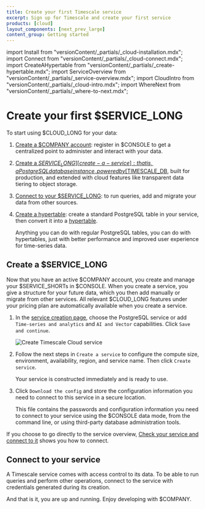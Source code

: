 ```yaml
---
title: Create your first Timescale service
excerpt: Sign up for Timescale and create your first service
products: [cloud]
layout_components: [next_prev_large]
content_group: Getting started
---
```


import Install from "versionContent/_partials/_cloud-installation.mdx";
import Connect from "versionContent/_partials/_cloud-connect.mdx";
import CreateAHypertable from "versionContent/_partials/_create-hypertable.mdx";
import ServiceOverview from "versionContent/_partials/_service-overview.mdx";
import CloudIntro from "versionContent/_partials/_cloud-intro.mdx";
import WhereNext from "versionContent/_partials/_where-to-next.mdx";

# Create your first $SERVICE_LONG

<CloudIntro />

<ServiceOverview />

To start using $CLOUD_LONG for your data:

1. [Create a $COMPANY account][create-an-account]: register in $CONSOLE to get a centralized point to administer and interact with your data.
1. [Create a $SERVICE_LONG][create-a-service]: that is, a PostgreSQL database instance, powered by [$TIMESCALE_DB][timescaledb], built for production, and extended with cloud features like transparent data tiering to object storage.
1. [Connect to your $SERVICE_LONG][connect-to-your-service]: to run queries, add and migrate your data from other sources.
1. [Create a hypertable][create-a-hypertable]: create a standard PostgreSQL table in your service, then convert it into a [hypertable][hypertables].

   Anything you can do with regular PostgreSQL tables, you can do with hypertables, just with better performance and improved user experience for time-series data.

<Install />

## Create a $SERVICE_LONG

Now that you have an active $COMPANY account, you create and manage your $SERVICE_SHORTs in $CONSOLE. When you create a service, you give a structure for your future data, which you then add manually or migrate from other services. All relevant $CLOUD_LONG features under your pricing plan are automatically available when you create a service. 

<Procedure>

1. In the [service creation page][create-service], choose the PostgreSQL service or add `Time-series and analytics` and `AI and Vector` capabilities. Click `Save and continue`.

   ![Create Timescale Cloud service](https://assets.timescale.com/docs/images/create-timescale-service.png)

1. Follow the next steps in `Create a service` to configure the compute size, environment, availability, region, and service name. Then click `Create service`.

   Your service is constructed immediately and is ready to use.

1. Click `Download the config` and store the configuration information you need to connect to this service in a secure location.

   This file contains the passwords and configuration information you need to connect to your service using the
   $CONSOLE data mode, from the command line, or using third-party database administration tools.

If you choose to go directly to the service overview, [Check your service and connect to it][connect-to-your-service] 
shows you how to connect.

</Procedure> 

## Connect to your service

A Timescale service comes with access control to its data. To be able to run queries and perform other operations, connect to the service with credentials generated during its creation.

<Connect />

And that is it, you are up and running. Enjoy developing with $COMPANY.

<WhereNext />


[tsc-portal]: https://console.cloud.timescale.com/
[services-how-to]: /use-timescale/:currentVersion:/services/
[install-psql]: /use-timescale/:currentVersion:/integrations/query-admin/psql/
[create-an-account]: /getting-started/:currentVersion:/services/#create-a-timescale-cloud-account
[create-a-service]: /getting-started/:currentVersion:/services/#create-a-timescale-cloud-service
[connect-to-your-service]: /getting-started/:currentVersion:/services/#connect-to-your-service
[create-a-hypertable]: /getting-started/:currentVersion:/services/#create-a-hypertable
[create-service]: https://console.cloud.timescale.com/dashboard/create_services
[what-is-time-series]: https://www.timescale.com/blog/what-is-a-time-series-database/#what-is-a-time-series-database
[what-is-dynamic-postgres]: https://www.timescale.com/dynamic-postgresql
[hypertables]: /use-timescale/:currentVersion:/hypertables/about-hypertables/#hypertable-partitioning
[timescaledb]: https://docs.timescale.com/#TimescaleDB

